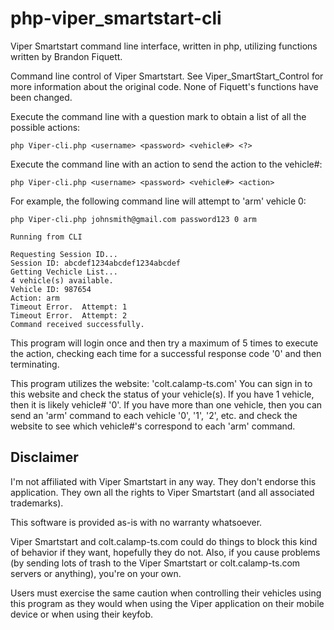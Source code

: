 # php-viper_smartstart-cli
Viper Smartstart command line interface, written in php, utilizing functions written by Brandon Fiquett.

Command line control of Viper Smartstart.
See Viper_SmartStart_Control for more information about the original code.  None of Fiquett's functions have been changed.

Execute the command line with a question mark to obtain a list of all the possible actions:
```
php Viper-cli.php <username> <password> <vehicle#> <?> 
```
Execute the command line with an action to send the action to the vehicle#:
```
php Viper-cli.php <username> <password> <vehicle#> <action> 
```
For example, the following command line will attempt to 'arm' vehicle 0:
```
php Viper-cli.php johnsmith@gmail.com password123 0 arm 

Running from CLI

Requesting Session ID...
Session ID: abcdef1234abcdef1234abcdef
Getting Vechicle List...
4 vehicle(s) available. 
Vehicle ID: 987654 
Action: arm 
Timeout Error.  Attempt: 1
Timeout Error.  Attempt: 2
Command received successfully.
```
This program will login once and then try a maximum of 5 times to execute the action, checking each time for a successful response code '0' and then terminating.

This program utilizes the website:  'colt.calamp-ts.com'   You can sign in to this website and check the status of your vehicle(s).  If you have 1 vehicle, then it is likely vehicle# '0'.  If you have more than one vehicle, then you can send an 'arm' command to each vehicle '0', '1', '2', etc. and check the website to see which vehicle#'s correspond to each 'arm' command.

Disclaimer
----------
I'm not affiliated with Viper Smartstart in any way. They don't endorse this application. They own all the rights to Viper Smartstart (and all associated trademarks). 

This software is provided as-is with no warranty whatsoever. 

Viper Smartstart and colt.calamp-ts.com could do things to block this kind of behavior if they want, hopefully they do not. Also, if you cause problems (by sending lots of trash to the Viper Smartstart or colt.calamp-ts.com servers or anything), you're on your own.

Users must exercise the same caution when controlling their vehicles using this program as they would when using the Viper application on their mobile device or when using their keyfob.
